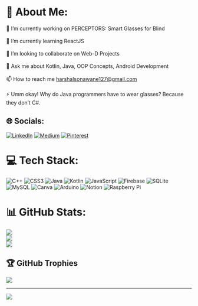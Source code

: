 # 💫 About Me:
🔭 I’m currently working on PERCEPTORS: Smart Glasses for Blind<br><br>🌱 I’m currently learning ReactJS<br><br>👯 I’m looking to collaborate on Web-D Projects<br><br>💬 Ask me about Kotlin, Java, OOP Concepts, Android Development<br><br>📫 How to reach me harshalsonawane127@gmail.com<br><br>⚡ Umm okay! Why do Java programmers have to wear glasses? Because they don’t C#.


## 🌐 Socials:
[![LinkedIn](https://img.shields.io/badge/LinkedIn-%230077B5.svg?logo=linkedin&logoColor=white)](https://linkedin.com/in/harshal-sonawane-97100b229) [![Medium](https://img.shields.io/badge/Medium-12100E?logo=medium&logoColor=white)](https://medium.com/@Harshii) [![Pinterest](https://img.shields.io/badge/Pinterest-%23E60023.svg?logo=Pinterest&logoColor=white)](https://pinterest.com/Harshalsonawane127) 

# 💻 Tech Stack:
![C++](https://img.shields.io/badge/c++-%2300599C.svg?style=for-the-badge&logo=c%2B%2B&logoColor=white) ![CSS3](https://img.shields.io/badge/css3-%231572B6.svg?style=for-the-badge&logo=css3&logoColor=white) ![Java](https://img.shields.io/badge/java-%23ED8B00.svg?style=for-the-badge&logo=java&logoColor=white) ![Kotlin](https://img.shields.io/badge/kotlin-%230095D5.svg?style=for-the-badge&logo=kotlin&logoColor=white) ![JavaScript](https://img.shields.io/badge/javascript-%23323330.svg?style=for-the-badge&logo=javascript&logoColor=%23F7DF1E) ![Firebase](https://img.shields.io/badge/firebase-%23039BE5.svg?style=for-the-badge&logo=firebase) ![SQLite](https://img.shields.io/badge/sqlite-%2307405e.svg?style=for-the-badge&logo=sqlite&logoColor=white) ![MySQL](https://img.shields.io/badge/mysql-%2300f.svg?style=for-the-badge&logo=mysql&logoColor=white) ![Canva](https://img.shields.io/badge/Canva-%2300C4CC.svg?style=for-the-badge&logo=Canva&logoColor=white) ![Arduino](https://img.shields.io/badge/-Arduino-00979D?style=for-the-badge&logo=Arduino&logoColor=white) ![Notion](https://img.shields.io/badge/Notion-%23000000.svg?style=for-the-badge&logo=notion&logoColor=white) ![Raspberry Pi](https://img.shields.io/badge/-RaspberryPi-C51A4A?style=for-the-badge&logo=Raspberry-Pi)
# 📊 GitHub Stats:
![](https://github-readme-stats.vercel.app/api?username=HarshallSonawane&theme=vue-dark&hide_border=false&include_all_commits=true&count_private=true)<br/>
![](https://github-readme-streak-stats.herokuapp.com/?user=HarshallSonawane&theme=vue-dark&hide_border=false)<br/>
![](https://github-readme-stats.vercel.app/api/top-langs/?username=HarshallSonawane&theme=vue-dark&hide_border=false&include_all_commits=true&count_private=true&layout=compact)

## 🏆 GitHub Trophies
![](https://github-profile-trophy.vercel.app/?username=HarshallSonawane&theme=radical&no-frame=false&no-bg=false&margin-w=4)

---
[![](https://visitcount.itsvg.in/api?id=HarshallSonawane&icon=6&color=0)](https://visitcount.itsvg.in)

<!-- Proudly created with GPRM ( https://gprm.itsvg.in ) -->
